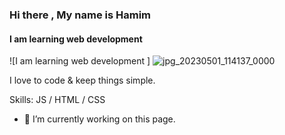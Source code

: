 ### Hi there , My name is Hamim

#### I am learning web development 

![I am learning web development ]
![jpg_20230501_114137_0000](https://user-images.githubusercontent.com/103756787/235412466-8ba19473-b907-4998-9452-91d5d4010d69.jpg)



I love to code & keep things simple. 

Skills: JS / HTML / CSS

- 🔭 I’m currently working on this page. 
